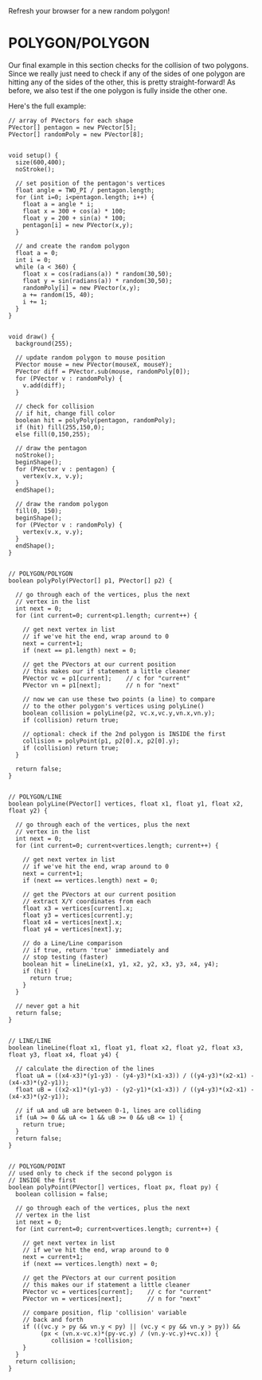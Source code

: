 
<figcaption>Refresh your browser for a new random polygon!</figcaption>

# POLYGON/POLYGON  
Our final example in this section checks for the collision of two polygons. Since we really just need to check if any of the sides of one polygon are hitting any of the sides of the other, this is pretty straight-forward! As before, we also test if the one polygon is fully inside the other one.

Here's the full example:

	// array of PVectors for each shape
	PVector[] pentagon = new PVector[5];
	PVector[] randomPoly = new PVector[8];


	void setup() {
	  size(600,400);
	  noStroke();
	  
	  // set position of the pentagon's vertices
	  float angle = TWO_PI / pentagon.length;
	  for (int i=0; i<pentagon.length; i++) {
	    float a = angle * i;
	    float x = 300 + cos(a) * 100;
	    float y = 200 + sin(a) * 100;
	    pentagon[i] = new PVector(x,y);
	  }
	  
	  // and create the random polygon
	  float a = 0;
	  int i = 0;
	  while (a < 360) {
	    float x = cos(radians(a)) * random(30,50);
	    float y = sin(radians(a)) * random(30,50);
	    randomPoly[i] = new PVector(x,y);
	    a += random(15, 40);
	    i += 1;
	  }
	}


	void draw() {
	  background(255);
	  
	  // update random polygon to mouse position
	  PVector mouse = new PVector(mouseX, mouseY);
	  PVector diff = PVector.sub(mouse, randomPoly[0]);
	  for (PVector v : randomPoly) {
	    v.add(diff);
	  }
	  
	  // check for collision
	  // if hit, change fill color
	  boolean hit = polyPoly(pentagon, randomPoly);
	  if (hit) fill(255,150,0);
	  else fill(0,150,255);
	  
	  // draw the pentagon
	  noStroke();
	  beginShape();
	  for (PVector v : pentagon) {
	    vertex(v.x, v.y);
	  }
	  endShape();
	  
	  // draw the random polygon
	  fill(0, 150);
	  beginShape();
	  for (PVector v : randomPoly) {
	    vertex(v.x, v.y);
	  }
	  endShape();
	}


	// POLYGON/POLYGON
	boolean polyPoly(PVector[] p1, PVector[] p2) {
	  
	  // go through each of the vertices, plus the next
	  // vertex in the list
	  int next = 0;
	  for (int current=0; current<p1.length; current++) {
	    
	    // get next vertex in list
	    // if we've hit the end, wrap around to 0
	    next = current+1;
	    if (next == p1.length) next = 0;
	    
	    // get the PVectors at our current position
	    // this makes our if statement a little cleaner
	    PVector vc = p1[current];    // c for "current"
	    PVector vn = p1[next];       // n for "next"
	    
	    // now we can use these two points (a line) to compare
	    // to the other polygon's vertices using polyLine()
	    boolean collision = polyLine(p2, vc.x,vc.y,vn.x,vn.y);
	    if (collision) return true;
	    
	    // optional: check if the 2nd polygon is INSIDE the first
	    collision = polyPoint(p1, p2[0].x, p2[0].y);
	    if (collision) return true;
	  }
	  
	  return false;
	}


	// POLYGON/LINE
	boolean polyLine(PVector[] vertices, float x1, float y1, float x2, float y2) {

	  // go through each of the vertices, plus the next 
	  // vertex in the list
	  int next = 0;
	  for (int current=0; current<vertices.length; current++) {

	    // get next vertex in list
	    // if we've hit the end, wrap around to 0
	    next = current+1;
	    if (next == vertices.length) next = 0;

	    // get the PVectors at our current position
	    // extract X/Y coordinates from each
	    float x3 = vertices[current].x;
	    float y3 = vertices[current].y;
	    float x4 = vertices[next].x;
	    float y4 = vertices[next].y;

	    // do a Line/Line comparison
	    // if true, return 'true' immediately and 
	    // stop testing (faster)
	    boolean hit = lineLine(x1, y1, x2, y2, x3, y3, x4, y4);
	    if (hit) {
	      return true;
	    }
	  }

	  // never got a hit
	  return false;
	}


	// LINE/LINE
	boolean lineLine(float x1, float y1, float x2, float y2, float x3, float y3, float x4, float y4) {

	  // calculate the direction of the lines
	  float uA = ((x4-x3)*(y1-y3) - (y4-y3)*(x1-x3)) / ((y4-y3)*(x2-x1) - (x4-x3)*(y2-y1));
	  float uB = ((x2-x1)*(y1-y3) - (y2-y1)*(x1-x3)) / ((y4-y3)*(x2-x1) - (x4-x3)*(y2-y1));

	  // if uA and uB are between 0-1, lines are colliding
	  if (uA >= 0 && uA <= 1 && uB >= 0 && uB <= 1) {
	    return true;
	  }
	  return false;
	}


	// POLYGON/POINT
	// used only to check if the second polygon is
	// INSIDE the first
	boolean polyPoint(PVector[] vertices, float px, float py) {
	  boolean collision = false;
	  
	  // go through each of the vertices, plus the next
	  // vertex in the list
	  int next = 0;
	  for (int current=0; current<vertices.length; current++) {
	    
	    // get next vertex in list
	    // if we've hit the end, wrap around to 0
	    next = current+1;
	    if (next == vertices.length) next = 0;
	    
	    // get the PVectors at our current position
	    // this makes our if statement a little cleaner
	    PVector vc = vertices[current];    // c for "current"
	    PVector vn = vertices[next];       // n for "next"
	    
	    // compare position, flip 'collision' variable
	    // back and forth
	    if (((vc.y > py && vn.y < py) || (vc.y < py && vn.y > py)) &&
             (px < (vn.x-vc.x)*(py-vc.y) / (vn.y-vc.y)+vc.x)) {
        		collision = !collision;
    	}
	  }
	  return collision;  
	}

